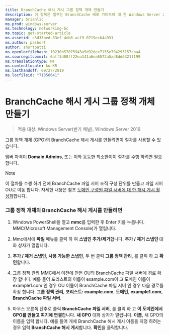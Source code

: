 ```yaml
---
title: BranchCache 해시 게시 그룹 정책 개체 만들기
description: 이 항목은 일부는 BranchCache 배포 가이드에 대 한 Windows Server 2016, 지사에 WAN 대역폭 사용량을 최적화 하기 위해 분산 및 호스트 캐시 모드로 BranchCache를 배포 하는 방법을 보여 주는
manager: brianlic
ms.prod: windows-server
ms.technology: networking-bc
ms.topic: get-started-article
ms.assetid: c3d33bed-83ef-4eb8-acf9-0719ecb4a931
ms.author: pashort
author: shortpatti
ms.openlocfilehash: 10230b57075943a5d92dce7155e794293157cba4
ms.sourcegitcommit: 6aff3d88ff22ea141a6ea6572a5ad8dd6321f199
ms.translationtype: MT
ms.contentlocale: ko-KR
ms.lasthandoff: 09/27/2019
ms.locfileid: "71356641"
---
```

# <a name="create-the-branchcache-hash-publication-group-policy-object"></a>BranchCache 해시 게시 그룹 정책 개체 만들기

>적용 대상: Windows Server(반기 채널), Windows Server 2016

그룹 정책 개체 (GPO)의 BranchCache 해시 게시를 만들려면이 절차를 사용할 수 있습니다.  
  
멤버 자격이 **Domain Admins**, 또는 이와 동등한 최소한이이 절차를 수행 하려면 필요 합니다.  
  
> [!NOTE]  
> 이 절차를 수행 하기 전에 BranchCache 파일 서버 조직 구성 단위를 만들고 파일 서버 OU로 이동 합니다. 자세한 내용은 참조 [도메인 구성원 파일 서버에 대 한 해시 게시 활성화](../../branchcache/deploy/Enable-Hash-Publication-for-Domain-Member-File-Servers.md)합니다.  
  
### <a name="to-create-the-branchcache-hash-publication-group-policy-object"></a>그룹 정책 개체의 BranchCache 해시 게시를 만들려면  
  
1.  Windows PowerShell을 열고 **mmc**를 입력한 후 Enter 키를 누릅니다. MMC(Microsoft Management Console)가 열립니다.  
  
2.  Mmc에서에 **파일** 메뉴를 클릭 하 여 **스냅인 추가/제거**합니다. **추가 / 제거 스냅인** 대화 상자가 열립니다.  
  
3.  **추가 / 제거 스냅인**,  **사용 가능한 스냅인**, 두 번 클릭 **그룹 정책 관리**, 를 클릭 하 고 **확인**합니다.  
  
4.  그룹 정책 관리 MMC에서 이전에 만든 OU의 BranchCache 파일 서버에 경로 확장 합니다. 예를 들어 포리스트의 이름이 example.com이 고 도메인 이름이 example1.com 인 경우 OU 이름이 BranchCache 파일 서버 인 경우 다음 경로를 확장 합니다. **그룹 정책 관리**, **포리스트: example.com**, **도메인**, **example1.com**, **BranchCache 파일 서버**.  
  
5.  마우스 오른쪽 단추로 클릭 **BranchCache 파일 서버**, 를 클릭 하 고 **이 도메인에서 GPO를 만들고 여기에 연결**합니다. **새 GPO** 대화 상자가 열립니다. **이름**, 새 GPO의 이름을 입력 합니다. 예를 들어 개체 BranchCache 해시 게시 이름을 지정 하려는 경우 입력 **BranchCache 해시 게시**합니다. **확인**을 클릭합니다.  
  


